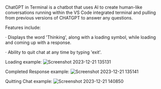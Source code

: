ChatGPT in Terminal is a chatbot that uses AI to create human-like conversations running within the VS Code integrated terminal and pulling from previous versions of CHATGPT to answer any questions.

Features include:

⋅ Displays the word 'Thinking', along with a loading symbol, while loading and coming up with a response.

⋅ Ability to quit chat at any time by typing 'exit'.

Loading example:
![Screenshot 2023-12-21 135131](https://github.com/YafetG3/Chat-GPT-In-Terminal/assets/146110495/5400358e-3ab5-47be-8cfa-7b863cbb6eac)


Completed Response example:
![Screenshot 2023-12-21 135141](https://github.com/YafetG3/Chat-GPT-In-Terminal/assets/146110495/8016789f-9b37-41cc-a049-6d807bbeb590)


Quitting Chat example:
![Screenshot 2023-12-21 140850](https://github.com/YafetG3/Chat-GPT-In-Terminal/assets/146110495/7bfdb697-00ee-4fec-be23-af0f07761e65)
